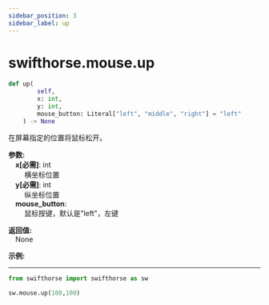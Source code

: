 ```yaml
---
sidebar_position: 3
sidebar_label: up
---
```


# swifthorse.mouse.up

```python
def up(
        self,
        x: int, 
        y: int, 
        mouse_button: Literal["left", "middle", "right"] = "left"
    ) -> None
```

在屏幕指定的位置将鼠标松开。

**参数:**  
    &emsp;**x[必需]**: int  
        &emsp;&emsp; 横坐标位置  
    &emsp;**y[必需]**: int  
        &emsp;&emsp; 纵坐标位置  
    &emsp;**mouse_button**:   
        &emsp;&emsp; 鼠标按键，默认是"left"，左键      

**返回值:**  
    &emsp;None

**示例:**
***
```python
from swifthorse import swifthorse as sw

sw.mouse.up(100,100)

```
